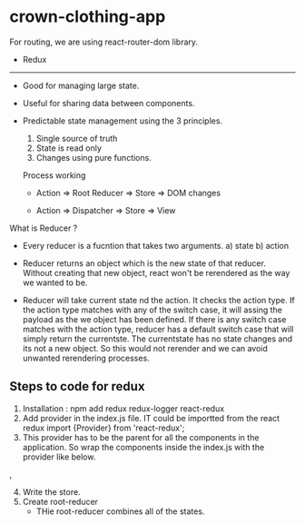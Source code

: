 # crown-clothing-app

For routing, we are using react-router-dom library.

- Redux
-------
- Good for managing large state.
- Useful for sharing data between components.
- Predictable state management using the 3 principles.
  1. Single source of truth
  2. State is read only
  3. Changes using pure functions.

  Process working
  - Action => Root Reducer => Store => DOM changes

  - Action => Dispatcher => Store => View

 What is Reducer ?
 - Every reducer is a fucntion that takes two arguments.
   a) state
   b) action

 - Reducer returns an object which is the new state of that reducer. Without creating that new object, react won't be rerendered as the way we wanted to be.

- Reducer will take current state nd the action. It checks the action type. If the action type matches with any of the switch case, it will assing the payload as the we object has been defined. If there is any switch case matches with the action type, reducer has a default switch case that will simply return the currentste. The currentstate has no state changes and its not a new object. So this would not rerender and we can avoid unwanted rerendering processes.


Steps to code for redux
----------------------
1. Installation : npm add redux redux-logger react-redux
2. Add provider in the index.js file. IT could be importted from the react redux
  import {Provider} from 'react-redux';
3. This provider has to be the parent for all the components in the application. So wrap the components inside the index.js with the provider like below.

  <Provider>
    <BrowserRouter>
      <App />
    </BrowserRouter>
  </Provider>,

4. Write the store.
5. Create root-reducer
   - THie root-reducer combines all of the states.
   

